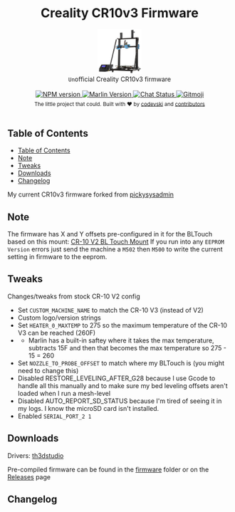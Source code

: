 <h1 align="center">Creality CR10v3 Firmware</h1>

<div align="center">
  <img src="cr10v3.png"
      alt="ditto" width="100" />
</div>
<div align="center">
  <code>Un</code>official Creality CR10v3 firmware
</div>

<br />

<div align="center">
  <!-- Node version -->
  <a href="#">
    <img src="https://img.shields.io/circleci/build/github/codevski/cr10v3-firmware/main"
      alt="NPM version" />
  </a>
  <!-- Marlin Version -->
  <a href="https://marlinfw.org/meta/download/">
    <img src="https://img.shields.io/badge/Marlin-2.0.7.2-success"
      alt="Marlin Version" />
  </a>
  <!-- Chat Status -->
  <a href="#">
    <img src="https://img.shields.io/discord/426035845531959297"
      alt="Chat Status" />
  </a>
  <a href="https://gitmoji.dev">
  <img src="https://img.shields.io/badge/gitmoji-%20😜%20😍-FFDD67.svg?style=flat-square" alt="Gitmoji">
</a>
  
</div>

<div align="center">
  <sub>The little project that could. Built with ❤︎ by
  <a href="https://twitter.com/codevski">codevski</a> and
  <a href="#">
    contributors
  </a>
</div>
<br />

## Table of Contents

- [Table of Contents](#table-of-contents)
- [Note](#note)
- [Tweaks](#tweaks)
- [Downloads](#downloads)
- [Changelog](#changelog)

My current CR10v3 firmware forked from [pickysysadmin](https://git.pickysysadmin.ca/FiZi/cr-10-v3-marlin-config) 

## Note
The firmware has X and Y offsets pre-configured in it for the BLTouch based on this mount: [CR-10 V2 BL Touch Mount](https://www.thingiverse.com/thing:3947349)
If you run into any `EEPROM Version` errors just send the machine a `M502` then `M500` to write the current setting in firmware to the eeprom.
## Tweaks

Changes/tweaks from stock CR-10 V2 config
- Set `CUSTOM_MACHINE_NAME` to match the CR-10 V3 (instead of V2)
- Custom logo/version strings
- Set `HEATER_0_MAXTEMP` to 275 so the maximum temperature of the CR-10 V3 can be reached (260F)
- - Marlin has a built-in saftey where it takes the max temperature, subtracts 15F and then that becomes the max temperature so 275 - 15 = 260
- Set `NOZZLE_TO_PROBE_OFFSET` to match where my BLTouch is (you might need to change this)
- Disabled RESTORE_LEVELING_AFTER_G28 because I use Gcode to handle all this manually and to make sure my bed leveling offsets aren't loaded when I run a mesh-level
- Disabled AUTO_REPORT_SD_STATUS because I'm tired of seeing it in my logs. I know the microSD card isn't installed.
- Enabled `SERIAL_PORT_2 1`
## Downloads

Drivers: [th3dstudio](https://support.th3dstudio.com/hc/en-us/articles/360043291432-CH340-Drivers-TH3D-Uno-Creality-V1-1-4-V1-1-5-Board)

Pre-compiled firmware can be found in the [firmware](https://github.com/codevski/CR10v3-Firmware/tree/main/firmware) folder or on the [Releases](https://github.com/codevski/CR10v3-Firmware/releases) page

## Changelog